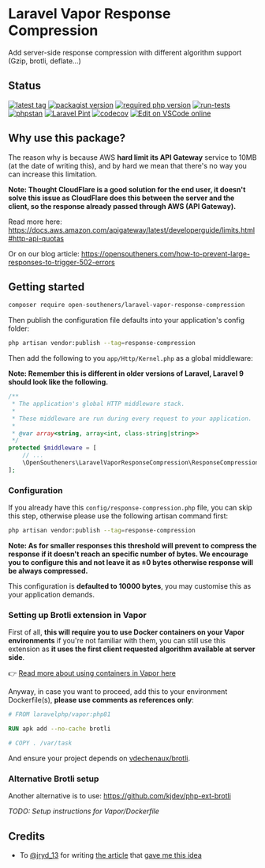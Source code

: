 # Laravel Vapor Response Compression

Add server-side response compression with different algorithm support (Gzip, brotli, deflate...)

## Status

[![latest tag](https://img.shields.io/github/v/tag/open-southeners/laravel-vapor-response-compression?label=latest&sort=semver)](https://github.com/open-southeners/laravel-vapor-response-compression/releases/latest) [![packagist version](https://img.shields.io/packagist/v/open-southeners/laravel-vapor-response-compression)](https://packagist.org/packages/open-southeners/laravel-vapor-response-compression) [![required php version](https://img.shields.io/packagist/php-v/open-southeners/laravel-vapor-response-compression)](https://www.php.net/supported-versions.php) [![run-tests](https://github.com/open-southeners/laravel-vapor-response-compression/actions/workflows/tests.yml/badge.svg?branch=main)](https://github.com/open-southeners/laravel-vapor-response-compression/actions/workflows/tests.yml) [![phpstan](https://github.com/open-southeners/laravel-vapor-response-compression/actions/workflows/phpstan.yml/badge.svg)](https://github.com/open-southeners/laravel-vapor-response-compression/actions/workflows/phpstan.yml) [![Laravel Pint](https://img.shields.io/badge/code%20style-pint-orange?logo=laravel)](https://github.com/open-southeners/laravel-vapor-response-compression/actions/workflows/pint.yml) [![codecov](https://codecov.io/gh/open-southeners/laravel-vapor-response-compression/branch/main/graph/badge.svg?token=Q31AYXXGOA)](https://codecov.io/gh/open-southeners/laravel-vapor-response-compression) [![Edit on VSCode online](https://img.shields.io/badge/vscode-edit%20online-blue?logo=visualstudiocode)](https://vscode.dev/github/open-southeners/laravel-vapor-response-compression)

## Why use this package?

The reason why is because AWS **hard limit its API Gateway** service to 10MB (at the date of writing this), and by hard we mean that there's no way you can increase this limitation.

**Note: Thought CloudFlare is a good solution for the end user, it doesn't solve this issue as CloudFlare does this between the server and the client, so the response already passed through AWS (API Gateway).**

Read more here: https://docs.aws.amazon.com/apigateway/latest/developerguide/limits.html#http-api-quotas

Or on our blog article: https://opensoutheners.com/how-to-prevent-large-responses-to-trigger-502-errors

## Getting started

```bash
composer require open-southeners/laravel-vapor-response-compression
```

Then publish the configuration file defaults into your application's config folder:

```bash
php artisan vendor:publish --tag=response-compression
```

Then add the following to you `app/Http/Kernel.php` as a global middleware:

**Note: Remember this is different in older versions of Laravel, Laravel 9 should look like the following.**

```php
/**
 * The application's global HTTP middleware stack.
 *
 * These middleware are run during every request to your application.
 *
 * @var array<string, array<int, class-string|string>>
 */
protected $middleware = [
    // ...
    \OpenSoutheners\LaravelVaporResponseCompression\ResponseCompression::class,
];
```

### Configuration

If you already have this `config/response-compression.php` file, you can skip this step, otherwise please use the following artisan command first:

```bash
php artisan vendor:publish --tag=response-compression
```

**Note: As for smaller responses this threshold will prevent to compress the response if it doesn't reach an specific number of bytes. We encourage you to configure this and not leave it as ±0 bytes otherwise response will be always compressed.**

This configuration is **defaulted to 10000 bytes**, you may customise this as your application demands.

### Setting up Brotli extension in Vapor

First of all, **this will require you to use Docker containers on your Vapor environments** if you're not familiar with them, you can still use this extension as **it uses the first client requested algorithm available at server side**.

👉 [Read more about using containers in Vapor here](https://docs.vapor.build/1.0/projects/environments.html#docker-runtimes)

Anyway, in case you want to proceed, add this to your environment Dockerfile(s), **please use comments as references only**:

```Dockerfile
# FROM laravelphp/vapor:php81

RUN apk add --no-cache brotli

# COPY . /var/task
```

And ensure your project depends on [vdechenaux/brotli](https://github.com/vdechenaux/brotli-php).

### Alternative Brotli setup

Another alternative is to use: https://github.com/kjdev/php-ext-brotli

_TODO: Setup instructions for Vapor/Dockerfile_

## Credits

- To [@jryd_13](https://twitter.com/@jryd_13) for writing [the article](https://bannister.me/blog/gzip-compression-on-laravel-vapor/) that [gave me this idea]()
